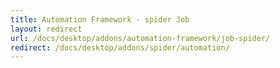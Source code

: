 ```yaml
---
title: Automation Framework - spider Job
layout: redirect
url: /docs/desktop/addons/automation-framework/job-spider/
redirect: /docs/desktop/addons/spider/automation/
---
```

